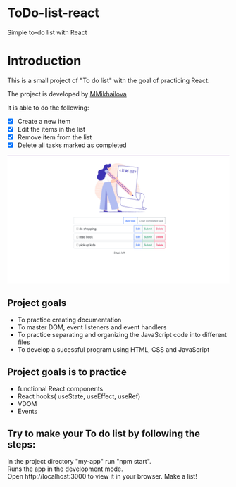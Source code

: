# ToDo-list-react
 Simple to-do list with React
# Introduction

This is a small project of "To do list" with the goal of practicing React.

The project is developed by [MMikhailova](https://github.com/MMikhailova)

It is able to do the following:

- [x] Create a new item 
- [x] Edit the items in the list
- [x] Remove item from the list
- [x] Delete all tasks marked as completed

![Page](/my-app/public/Screen.png)

## Project goals

- To practice creating documentation
- To master DOM, event listeners and event handlers
- To practice separating and organizing the JavaScript code into different files
- To develop a sucessful program using HTML, CSS and JavaScript


## Project goals is to practice
- functional React components
- React hooks( useState, useEffect, useRef)
- VDOM
- Events


## Try to make your To do list by following the steps:   

In the project directory "my-app" run "npm start".   
Runs the app in the development mode.  
Open http://localhost:3000 to view it in your browser.
Make a list!
